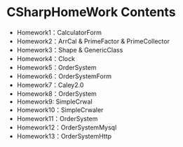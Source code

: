 # CSharpHomeWork Contents
* Homework1：CalculatorForm
* Homework2：ArrCal & PrimeFactor & PrimeCollector
* Homework3：Shape & GenericClass
*  Homework4：Clock
* Homework5：OrderSystem
* Homework6：OrderSystemForm
* Homework7：Caley2.0
* Homework8：OrderSystem
* Homework9: SimpleCrwal
* Homework10：SimpleCrwaler
* Homework11：OrderSystem
* Homework12：OrderSystemMysql
* Homework13：OrderSystemHttp
